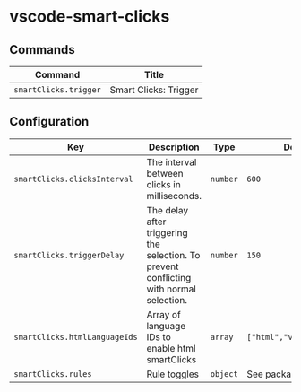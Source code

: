 # vscode-smart-clicks

## Commands

| Command               | Title                 |
| --------------------- | --------------------- |
| `smartClicks.trigger` | Smart Clicks: Trigger |

## Configuration

| Key                           | Description                                                                             | Type     | Default                   |
| ----------------------------- | --------------------------------------------------------------------------------------- | -------- | ------------------------- |
| `smartClicks.clicksInterval`  | The interval between clicks in milliseconds.                                            | `number` | `600`                     |
| `smartClicks.triggerDelay`    | The delay after triggering the selection. To prevent conflicting with normal selection. | `number` | `150`                     |
| `smartClicks.htmlLanguageIds` | Array of language IDs to enable html smartClicks                                        | `array`  | `["html","vue","svelte"]` |
| `smartClicks.rules`           | Rule toggles                                                                            | `object` | See package.json          |
